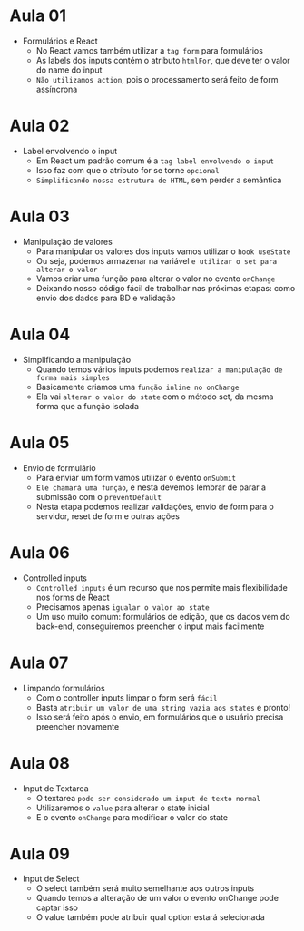 # Aula 01

- Formulários e React
  - No React vamos também utilizar a `tag form` para formulários
  - As labels dos inputs contém o atributo `htmlFor`, que deve ter o valor do name do input
  - `Não utilizamos action`, pois o processamento será feito de form assíncrona


# Aula 02

- Label envolvendo o input
  - Em React um padrão comum é a `tag label envolvendo o input`
  - Isso faz com que o atributo for se torne `opcional`
  - `Simplificando nossa estrutura de HTML`, sem perder a semântica

# Aula 03

- Manipulação de valores
  - Para manipular os valores dos inputs vamos utilizar  o `hook useState`
  - Ou seja, podemos armazenar na variável `e utilizar o set para alterar o valor`
  - Vamos criar uma função para alterar o valor no evento `onChange`
  - Deixando nosso código fácil de trabalhar nas próximas etapas: como envio dos dados para BD e validação

# Aula 04

- Simplificando a manipulação
  - Quando temos vários inputs podemos `realizar a manipulação de forma mais simples`
  - Basicamente criamos uma `função inline no onChange`
  - Ela vai `alterar o valor do state` com o método set, da mesma forma que a função isolada

# Aula 05

- Envio de formulário
  - Para enviar um form vamos utilizar o evento `onSubmit`
  - `Ele chamará uma função`, e nesta devemos lembrar de parar a submissão com o `preventDefault`
  - Nesta etapa podemos realizar validações, envio de form para o servidor, reset de form e outras ações

# Aula 06

- Controlled inputs
  - `Controlled inputs` é um recurso que nos permite mais flexibilidade nos forms de React
  - Precisamos apenas `igualar o valor ao state`
  - Um uso muito comum: formulários de edição, que os dados vem do back-end, conseguiremos preencher o input mais facilmente

# Aula 07

- Limpando formulários
  - Com o controller inputs limpar o form será `fácil`
  - Basta `atribuir um valor de uma string vazia aos states` e pronto!
  - Isso será feito após o envio, em formulários que o usuário precisa preencher novamente

# Aula 08

- Input de Textarea
  - O textarea `pode ser considerado um input de texto normal`
  - Utilizaremos o `value` para alterar o state inicial
  - E o evento `onChange` para modificar o valor do state

# Aula 09

- Input de Select
  - O select também será muito semelhante aos outros inputs
  - Quando temos a alteração de um valor o evento onChange pode captar isso
  - O value também pode atribuir qual option estará selecionada
